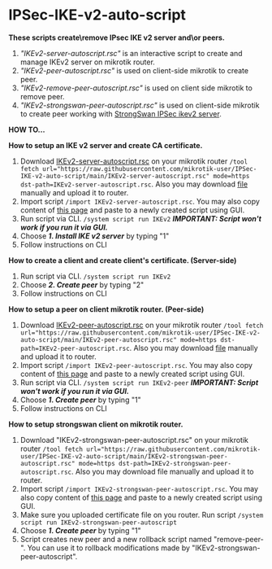 # IPSec-IKE-v2-auto-script
**These scripts create\remove IPsec IKE v2 server and\or peers.**

1. _"IKEv2-server-autoscript.rsc"_ is an interactive script to create and manage IKEv2 server on mikrotik router.
2. _"IKEv2-peer-autoscript.rsc"_ is used on client-side mikrotik to create peer.
3. _"IKEv2-remove-peer-autoscript.rsc"_ is used on client side mikrotik to remove peer.
4. _"IKEv2-strongswan-peer-autoscript.rsc"_ is used on client-side mikrotik to create peer working with [StrongSwan IPSec ikev2 server](https://github.com/hwdsl2/setup-ipsec-vpn).

**HOW TO...**

**How to setup an IKE v2 server and create CA certificate.**
1. Download [IKEv2-server-autoscript.rsc](https://raw.githubusercontent.com/carlosqueiroz/IPSec-IKE-v2-auto-script/main/IKEv2-server-autoscript.rsc) on your mikrotik router `/tool fetch url="https://raw.githubusercontent.com/mikrotik-user/IPSec-IKE-v2-auto-script/main/IKEv2-server-autoscript.rsc" mode=https dst-path=IKEv2-server-autoscript.rsc`. Also you may download [file](https://raw.githubusercontent.com/carlosqueiroz/IPSec-IKE-v2-auto-script/main/IKEv2-server-autoscript.rsc) manually and upload it to router.
2. Import script `/import IKEv2-server-autoscript.rsc`. You may also copy content of [this page](https://raw.githubusercontent.com/carlosqueiroz/IPSec-IKE-v2-auto-script/main/IKEv2-server-autoscript.rsc) and paste to a newly created script using GUI.
3. Run script via CLI. `/system script run IKEv2`
_**IMPORTANT: Script won't work if you run it via GUI.**_
4. Choose _**1. Install IKE v2 server**_ by typing "1"
5. Follow instructions on CLI

**How to create a client and create client's certificate. (Server-side)**
1. Run script via CLI. `/system script run IKEv2`
2. Choose _**2. Create peer**_ by typing "2"
3. Follow instructions on CLI

**How to setup a peer on client mikrotik router. (Peer-side)**
1. Download [IKEv2-peer-autoscript.rsc](https://raw.githubusercontent.com/carlosqueiroz/IPSec-IKE-v2-auto-script/main/IKEv2-peer-autoscript.rsc) on your mikrotik router `/tool fetch url="https://raw.githubusercontent.com/mikrotik-user/IPSec-IKE-v2-auto-script/main/IKEv2-peer-autoscript.rsc" mode=https dst-path=IKEv2-peer-autoscript.rsc`. Also you may download [file](https://raw.githubusercontent.com/carlosqueiroz/IPSec-IKE-v2-auto-script/main/IKEv2-peer-autoscript.rsc) manually and upload it to router.
2. Import script `/import IKEv2-peer-autoscript.rsc`. You may also copy content of [this page](https://raw.githubusercontent.com/carlosqueiroz/IPSec-IKE-v2-auto-script/main/IKEv2-peer-autoscript.rsc) and paste to a newly created script using GUI.
3. Run script via CLI. `/system script run IKEv2-peer`
_**IMPORTANT: Script won't work if you run it via GUI.**_
4. Choose _**1. Create peer**_ by typing "1"
5. Follow instructions on CLI

**How to setup strongswan client on mikrotik router.**
1. Download "IKEv2-strongswan-peer-autoscript.rsc" on your mikrotik router `/tool fetch url="https://raw.githubusercontent.com/mikrotik-user/IPSec-IKE-v2-auto-script/main/IKEv2-strongswan-peer-autoscript.rsc" mode=https dst-path=IKEv2-strongswan-peer-autoscript.rsc`. Also you may download file manually and upload it to router.
2. Import script `/import IKEv2-strongswan-peer-autoscript.rsc`. You may also copy content of [this page](https://raw.githubusercontent.com/carlosqueiroz/IPSec-IKE-v2-auto-script/main/IKEv2-strongswan-peer-autoscript.rsc) and paste to a newly created script using GUI.
3. Make sure you uploaded certificate file on you router. Run script `/system script run IKEv2-strongswan-peer-autoscript`
4. Choose _**1. Create peer**_ by typing "1"
5. Script creates new peer and a new rollback script named "remove-peer-<peername>". You can use it to rollback modifications made by "IKEv2-strongswan-peer-autoscript".
